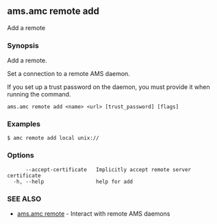 ## ams.amc remote add

Add a remote

### Synopsis

Add a remote.

Set a connection to a remote AMS daemon.

If you set up a trust password on the daemon, you must provide it when running the command.


```
ams.amc remote add <name> <url> [trust_password] [flags]
```

### Examples

```
$ amc remote add local unix://
```

### Options

```
      --accept-certificate   Implicitly accept remote server certificate
  -h, --help                 help for add
```

### SEE ALSO

* [ams.amc remote](ams.amc_remote.md)	 - Interact with remote AMS daemons

